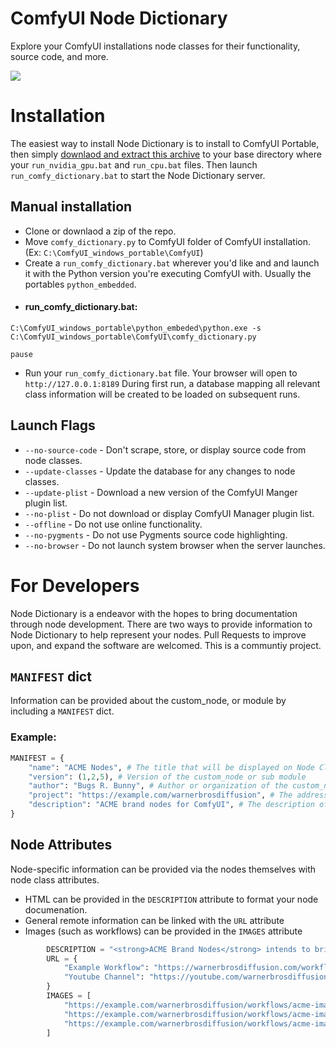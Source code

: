 # ComfyUI Node Dictionary
Explore your ComfyUI installations node classes for their functionality, source code, and more. 

<img src="https://i.imgur.com/XTGyBXN.jpg" />

# Installation

The easiest way to install Node Dictionary is to install to ComfyUI Portable, then simply [downlaod and extract this archive](https://drive.google.com/file/d/1MiBKIu9jHD9rjrBgCjDCSMcCzuFrpT-Q/view?usp=sharing) to your base directory where your `run_nvidia_gpu.bat` and `run_cpu.bat` files. Then launch `run_comfy_dictionary.bat` to start the Node Dictionary server. 

## Manual installation

- Clone or downlaod a zip of the repo.
- Move `comfy_dictionary.py` to ComfyUI folder of ComfyUI installation. (Ex: `C:\ComfyUI_windows_portable\ComfyUI`)
- Create a `run_comfy_dictionary.bat` wherever you'd like and and launch it with the Python version you're executing ComfyUI with. Usually the portables `python_embedded`.
- #### run_comfy_dictionary.bat:
```batch
C:\ComfyUI_windows_portable\python_embeded\python.exe -s C:\ComfyUI_windows_portable\ComfyUI\comfy_dictionary.py

pause
```
- Run your `run_comfy_dictionary.bat` file. Your browser will open to `http://127.0.0.1:8189` During first run, a database mapping all relevant class information will be created to be loaded on subsequent runs.

## Launch Flags

 - `--no-source-code` - Don't scrape, store, or display source code from node classes.
 - `--update-classes` - Update the database for any changes to node classes.
 - `--update-plist` - Download a new version of the ComfyUI Manger plugin list.
 - `--no-plist` - Do not download or display ComfyUI Manager plugin list.
 - `--offline` - Do not use online functionality.
 - `--no-pygments` - Do not use Pygments source code highlighting.
 - `--no-browser` - Do not launch system browser when the server launches.


# For Developers

Node Dictionary is a endeavor with the hopes to bring documentation through node development. There are two ways to provide information to Node Dictionary to help represent your nodes. Pull Requests to improve upon, and expand the software are welcomed. This is a communtiy project. 

## `MANIFEST` dict
Information can be provided about the custom_node, or module by including a `MANIFEST` dict. 

### Example:
```python
MANIFEST = {
    "name": "ACME Nodes", # The title that will be displayed on Node Class menu,. and Node Class view
    "version": (1,2,5), # Version of the custom_node or sub module
    "author": "Bugs R. Bunny", # Author or organization of the custom_node or sub module
    "project": "https://example.com/warnerbrosdiffusion", # The address that the `name` value will link to on Node Class Views
    "description": "ACME brand nodes for ComfyUI", # The description of the custom_node or sub  module
}
```

## Node Attributes

Node-specific information can be provided via the nodes themselves with node class attributes. 

- HTML can be provided in the `DESCRIPTION` attribute to format your node documenation.
- General remote information can be linked with the `URL` attribute
- Images (such as workflows) can be provided in the `IMAGES` attribute

```python
        DESCRIPTION = "<strong>ACME Brand Nodes</strong> intends to bring the most potent custom_nodes to ComfyUI with <i>explosive</i> power!"
        URL = { 
            "Example Workflow": "https://warnerbrosdiffusion.com/workflows/acme.json",
            "Youtube Channel": "https://youtube.com/warnerbrosdiffusion/",
        }
        IMAGES = [
            "https://example.com/warnerbrosdiffusion/workflows/acme-image.png",
            "https://example.com/warnerbrosdiffusion/workflows/acme-image-2.png",
            "https://example.com/warnerbrosdiffusion/workflows/acme-image-3.png",
        ]
```
